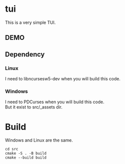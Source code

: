 
# tui 

This is a very simple TUI.  

## DEMO


## Dependency
### Linux

I need to libncursesw5-dev when you will build this code.  

### Windows

I need to PDCurses when you will build this code.  
But it exist to src/_assets dir.  

# Build

Windows and Linux are the same.  

    cd src  
    cmake -S . -B build  
    cmake --build build  


